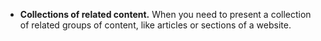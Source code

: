 - **Collections of related content.** When you need to present a collection of related groups of content, like articles or sections of a website.